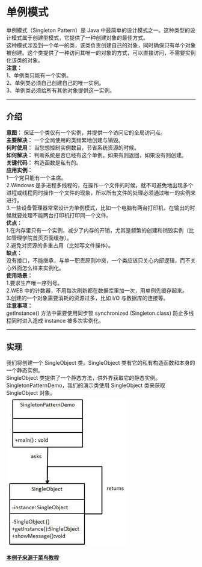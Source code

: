 # 单例模式
单例模式（Singleton Pattern）是 Java 中最简单的设计模式之一。这种类型的设计模式属于创建型模式，它提供了一种创建对象的最佳方式。  
这种模式涉及到一个单一的类，该类负责创建自己的对象，同时确保只有单个对象被创建。这个类提供了一种访问其唯一的对象的方式，可以直接访问，不需要实例化该类的对象。  
**注意：**  
1、单例类只能有一个实例。  
2、单例类必须自己创建自己的唯一实例。  
3、单例类必须给所有其他对象提供这一实例。  
***
## 介绍
**意图：** 保证一个类仅有一个实例，并提供一个访问它的全局访问点。     
**主要解决：** 一个全局使用的类频繁地创建与销毁。  
**何时使用：** 当您想控制实例数目，节省系统资源的时候。   
**如何解决：** 判断系统是否已经有这个单例，如果有则返回，如果没有则创建。   
**关键代码：** 构造函数是私有的。  
**应用实例：**    
1一个党只能有一个主席。     
2.Windows 是多进程多线程的，在操作一个文件的时候，就不可避免地出现多个进程或线程同时操作一个文件的现象，所以所有文件的处理必须通过唯一的实例来进行。       
3.一些设备管理器常常设计为单例模式，比如一个电脑有两台打印机，在输出的时候就要处理不能两台打印机打印同一个文件。       
**优点：**    
1.在内存里只有一个实例，减少了内存的开销，尤其是频繁的创建和销毁实例（比如管理学院首页页面缓存）。   
2.避免对资源的多重占用（比如写文件操作）。     
**缺点：**     
 没有接口，不能继承，与单一职责原则冲突，一个类应该只关心内部逻辑，而不关心外面怎么样来实例化。   
**使用场景：**    
1.要求生产唯一序列号。   
2.WEB 中的计数器，不用每次刷新都在数据库里加一次，用单例先缓存起来。    
3.创建的一个对象需要消耗的资源过多，比如 I/O 与数据库的连接等。   
**注意事项：**  
getInstance() 方法中需要使用同步锁 synchronized (Singleton.class) 防止多线程同时进入造成 instance 被多次实例化。
***
## 实现
我们将创建一个 SingleObject 类。SingleObject 类有它的私有构造函数和本身的一个静态实例。   
SingleObject 类提供了一个静态方法，供外界获取它的静态实例。SingletonPatternDemo，我们的演示类使用 SingleObject 类来获取 SingleObject 对象。    
![单例模式的 UML 图](https://github.com/d470969047h/learn/blob/master/learn-design-pattern/src/main/java/com/daihui/singleton/resources/singleton_pattern_uml_diagram.jpg)   
 
 
**[本例子来源于菜鸟教程](http://www.runoob.com/design-pattern/state-pattern.html "本例子来源于菜鸟教程")**  


